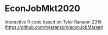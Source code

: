 # EconJobMkt2020

Interactive R code based on Tyler Ransom 2016 (https://github.com/tyleransom/econJobMarket)

